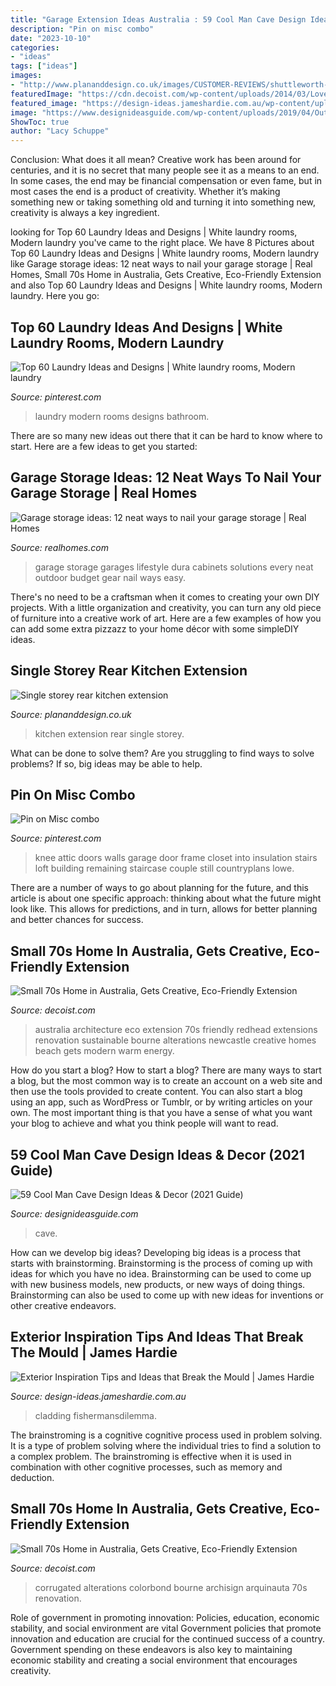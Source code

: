 ```yaml
---
title: "Garage Extension Ideas Australia : 59 Cool Man Cave Design Ideas &amp; Decor (2021 Guide)"
description: "Pin on misc combo"
date: "2023-10-10"
categories:
- "ideas"
tags: ["ideas"]
images:
- "http://www.plananddesign.co.uk/images/CUSTOMER-REVIEWS/shuttleworth-kitchen-portfolio/3.JPG"
featuredImage: "https://cdn.decoist.com/wp-content/uploads/2014/03/Lovely-use-of-wood-and-stone.jpg"
featured_image: "https://design-ideas.jameshardie.com.au/wp-content/uploads/2020/05/image-6-1.jpg"
image: "https://www.designideasguide.com/wp-content/uploads/2019/04/Outdoor-Man-Cave-Designs.jpg"
ShowToc: true
author: "Lacy Schuppe"
---
```



Conclusion: What does it all mean?
Creative work has been around for centuries, and it is no secret that many people see it as a means to an end. In some cases, the end may be financial compensation or even fame, but in most cases the end is a product of creativity. Whether it’s making something new or taking something old and turning it into something new, creativity is always a key ingredient.

	

		
looking for Top 60 Laundry Ideas and Designs | White laundry rooms, Modern laundry you've came to the right place. We have 8 Pictures about Top 60 Laundry Ideas and Designs | White laundry rooms, Modern laundry like Garage storage ideas: 12 neat ways to nail your garage storage | Real Homes, Small 70s Home in Australia, Gets Creative, Eco-Friendly Extension and also Top 60 Laundry Ideas and Designs | White laundry rooms, Modern laundry. Here you go:
		
    
## Top 60 Laundry Ideas And Designs | White Laundry Rooms, Modern Laundry

<img loading=lazy src="https://i.pinimg.com/736x/3e/ed/40/3eed409e5bc0718d9467d40069b3f19b--modern-laundry-rooms-bathroom-laundry.jpg" onerror="this.onerror=null;this.src='https://tse2.mm.bing.net/th?id=OIP.QnLd_DcOHabh3cdxZg9YiQHaLI&amp;pid=15.1';" alt="Top 60 Laundry Ideas and Designs | White laundry rooms, Modern laundry">

_Source: pinterest.com_

>laundry modern rooms designs bathroom. 

	

There are so many new ideas out there that it can be hard to know where to start. Here are a few ideas to get you started: 

    
## Garage Storage Ideas: 12 Neat Ways To Nail Your Garage Storage | Real Homes

<img loading=lazy src="https://cdn.mos.cms.futurecdn.net/6ijJzUSqtG6czqnoMJBtDn-1200-80.jpg" onerror="this.onerror=null;this.src='https://tse3.mm.bing.net/th?id=OIP.A0Lbfu8nLW4jotVIuzCKjgHaEK&amp;pid=15.1';" alt="Garage storage ideas: 12 neat ways to nail your garage storage | Real Homes">

_Source: realhomes.com_

>garage storage garages lifestyle dura cabinets solutions every neat outdoor budget gear nail ways easy. 

	

There's no need to be a craftsman when it comes to creating your own DIY projects. With a little organization and creativity, you can turn any old piece of furniture into a creative work of art. Here are a few examples of how you can add some extra pizzazz to your home décor with some simpleDIY ideas.

    
## Single Storey Rear Kitchen Extension

<img loading=lazy src="http://www.plananddesign.co.uk/images/CUSTOMER-REVIEWS/shuttleworth-kitchen-portfolio/3.JPG" onerror="this.onerror=null;this.src='https://tse3.mm.bing.net/th?id=OIP.82jMOz2glPC32jsQvOb4zAHaFj&amp;pid=15.1';" alt="Single storey rear kitchen extension">

_Source: plananddesign.co.uk_

>kitchen extension rear single storey. 

	

What can be done to solve them?
Are you struggling to find ways to solve problems? If so, big ideas may be able to help.

    
## Pin On Misc Combo

<img loading=lazy src="https://i.pinimg.com/736x/02/59/bf/0259bf2629aa09092694bc5826be5086--attic-knee-wall-knee-walls.jpg" onerror="this.onerror=null;this.src='https://tse1.mm.bing.net/th?id=OIP.bQJ2fz8Zwcg0HZYaFLcsngHaLH&amp;pid=15.1';" alt="Pin on Misc combo">

_Source: pinterest.com_

>knee attic doors walls garage door frame closet into insulation stairs loft building remaining staircase couple still countryplans lowe. 

	

There are a number of ways to go about planning for the future, and this article is about one specific approach: thinking about what the future might look like. This allows for predictions, and in turn, allows for better planning and better chances for success.

    
## Small 70s Home In Australia, Gets Creative, Eco-Friendly Extension

<img loading=lazy src="http://cdn.decoist.com/wp-content/uploads/2014/03/Warm-lighting-enlivens-the-house-at-dusk.jpg" onerror="this.onerror=null;this.src='https://tse1.mm.bing.net/th?id=OIP.NhR0naJzkpKt0_nDwF77NAHaE8&amp;pid=15.1';" alt="Small 70s Home in Australia, Gets Creative, Eco-Friendly Extension">

_Source: decoist.com_

>australia architecture eco extension 70s friendly redhead extensions renovation sustainable bourne alterations newcastle creative homes beach gets modern warm energy. 

	

How do you start a blog?
How to start a blog? There are many ways to start a blog, but the most common way is to create an account on a web site and then use the tools provided to create content. You can also start a blog using an app, such as WordPress or Tumblr, or by writing articles on your own. The most important thing is that you have a sense of what you want your blog to achieve and what you think people will want to read.

    
## 59 Cool Man Cave Design Ideas &amp; Decor (2021 Guide)

<img loading=lazy src="https://www.designideasguide.com/wp-content/uploads/2019/04/Outdoor-Man-Cave-Designs.jpg" onerror="this.onerror=null;this.src='https://tse4.mm.bing.net/th?id=OIP.XjCEhKwHmaYnUtyc91KSsAHaEu&amp;pid=15.1';" alt="59 Cool Man Cave Design Ideas &amp; Decor (2021 Guide)">

_Source: designideasguide.com_

>cave. 

	

How can we develop big ideas?
Developing big ideas is a process that starts with brainstorming. Brainstorming is the process of coming up with ideas for which you have no idea. Brainstorming can be used to come up with new business models, new products, or new ways of doing things. Brainstorming can also be used to come up with new ideas for inventions or other creative endeavors.

    
## Exterior Inspiration Tips And Ideas That Break The Mould | James Hardie

<img loading=lazy src="https://design-ideas.jameshardie.com.au/wp-content/uploads/2020/05/image-6-1.jpg" onerror="this.onerror=null;this.src='https://tse2.mm.bing.net/th?id=OIP.HIF6vVXelD9MTdbntijipwHaED&amp;pid=15.1';" alt="Exterior Inspiration Tips and Ideas that Break the Mould | James Hardie">

_Source: design-ideas.jameshardie.com.au_

>cladding fishermansdilemma. 

	

The brainstroming is a cognitive cognitive process used in problem solving. It is a type of problem solving where the individual tries to find a solution to a complex problem. The brainstroming is effective when it is used in combination with other cognitive processes, such as memory and deduction.

    
## Small 70s Home In Australia, Gets Creative, Eco-Friendly Extension

<img loading=lazy src="https://cdn.decoist.com/wp-content/uploads/2014/03/Lovely-use-of-wood-and-stone.jpg" onerror="this.onerror=null;this.src='https://tse1.mm.bing.net/th?id=OIP.Vll1DdAOW_XeW27cDUyH8wHaE8&amp;pid=15.1';" alt="Small 70s Home in Australia, Gets Creative, Eco-Friendly Extension">

_Source: decoist.com_

>corrugated alterations colorbond bourne archisign arquinauta 70s renovation. 

	

Role of government in promoting innovation: Policies, education, economic stability, and social environment are vital
Government policies that promote innovation and education are crucial for the continued success of a country. Government spending on these endeavors is also key to maintaining economic stability and creating a social environment that encourages creativity.

